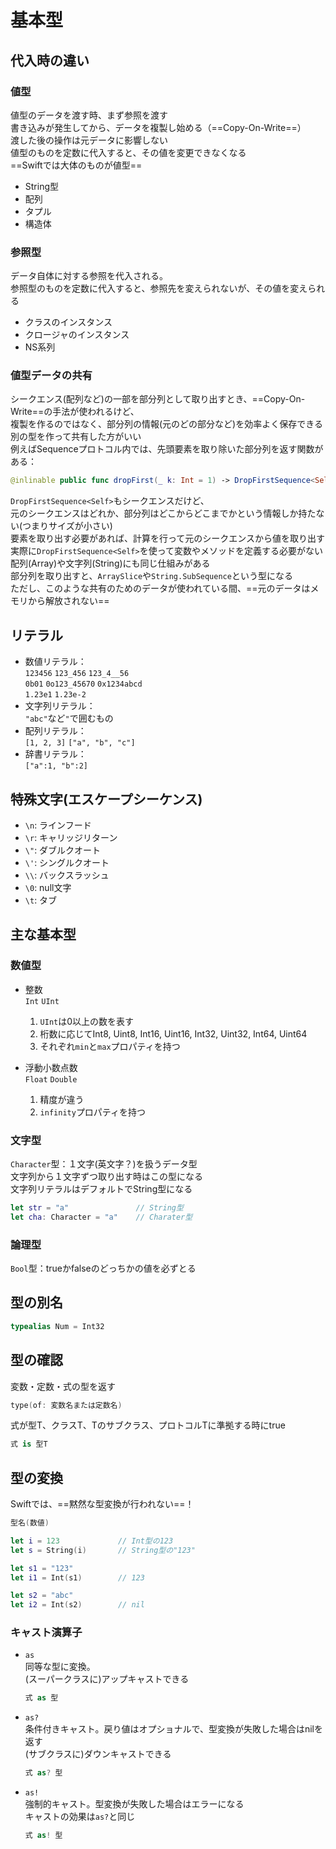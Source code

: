 # 基本型

## 代入時の違い

### 値型

値型のデータを渡す時、まず参照を渡す  
書き込みが発生してから、データを複製し始める（==Copy-On-Write==）  
渡した後の操作は元データに影響しない  
値型のものを定数に代入すると、その値を変更できなくなる  
==Swiftでは大体のものが値型==

- String型
- 配列
- タプル
- 構造体

### 参照型

データ自体に対する参照を代入される。  
参照型のものを定数に代入すると、参照先を変えられないが、その値を変えられる

- クラスのインスタンス
- クロージャのインスタンス
- NS系列

### 値型データの共有

シークエンス(配列など)の一部を部分列として取り出すとき、==Copy-On-Write==の手法が使われるけど、  
複製を作るのではなく、部分列の情報(元のどの部分など)を効率よく保存できる別の型を作って共有した方がいい  
例えばSequenceプロトコル内では、先頭要素を取り除いた部分列を返す関数がある：

```swift
@inlinable public func dropFirst(_ k: Int = 1) -> DropFirstSequence<Self>
```

`DropFirstSequence<Self>`もシークエンスだけど、  
元のシークエンスはどれか、部分列はどこからどこまでかという情報しか持たない(つまりサイズが小さい)  
要素を取り出す必要があれば、計算を行って元のシークエンスから値を取り出す  
実際に`DropFirstSequence<Self>`を使って変数やメソッドを定義する必要がない  
配列(Array)や文字列(String)にも同じ仕組みがある  
部分列を取り出すと、`ArraySlice`や`String.SubSequence`という型になる  
ただし、このような共有のためのデータが使われている間、==元のデータはメモリから解放されない==

## リテラル

- 数値リテラル：  
    `123456` `123_456` `123_4__56`  
    `0b01` `0o123_45670` `0x1234abcd`  
    `1.23e1` `1.23e-2`
- 文字列リテラル：  
    `"abc"`など`"`で囲むもの
- 配列リテラル：  
    `[1, 2, 3]` `["a", "b", "c"]`
- 辞書リテラル：  
    `["a":1, "b":2]`

## 特殊文字(エスケープシーケンス)

- `\n`: ラインフード
- `\r`: キャリッジリターン
- `\"`: ダブルクオート
- `\'`: シングルクオート
- `\\`: バックスラッシュ
- `\0`: null文字
- `\t`: タブ

## 主な基本型

### 数値型

- 整数  
    `Int` `UInt`

    1. `UInt`は0以上の数を表す
    2. 桁数に応じてInt8, Uint8, Int16, Uint16, Int32, Uint32, Int64, Uint64
    3. それぞれ`min`と`max`プロパティを持つ
- 浮動小数点数  
    `Float` `Double`

    1. 精度が違う
    2. `infinity`プロパティを持つ

### 文字型

`Character`型：１文字(英文字？)を扱うデータ型  
文字列から１文字ずつ取り出す時はこの型になる  
文字列リテラルはデフォルトでString型になる

```swift
let str = "a"               // String型
let cha: Character = "a"    // Charater型
```

### 論理型

`Bool`型：trueかfalseのどっちかの値を必ずとる

## 型の別名

```swift
typealias Num = Int32
```

## 型の確認

変数・定数・式の型を返す

```swift
type(of: 変数名または定数名)
```

式が型T、クラスT、Tのサブクラス、プロトコルTに準拠する時にtrue

```swift
式 is 型T
```

## 型の変換

Swiftでは、==黙然な型変換が行われない==！

```swift
型名(数値)

let i = 123             // Int型の123
let s = String(i)       // String型の"123"

let s1 = "123"
let i1 = Int(s1)        // 123

let s2 = "abc"
let i2 = Int(s2)        // nil
```

### キャスト演算子

- `as`  
    同等な型に変換。  
    (スーパークラスに)アップキャストできる

    ```swift
    式 as 型
    ```

- `as?`  
    条件付きキャスト。戻り値はオプショナルで、型変換が失敗した場合はnilを返す  
    (サブクラスに)ダウンキャストできる

    ```swift
    式 as? 型
    ```

- `as!`  
    強制的キャスト。型変換が失敗した場合はエラーになる  
    キャストの効果は`as?`と同じ

    ```swift
    式 as! 型
    ```
